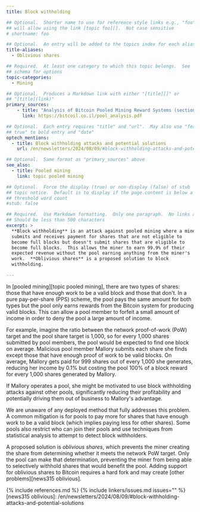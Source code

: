 ```yaml
---
title: Block withholding

## Optional.  Shorter name to use for reference style links e.g., "foo"
## will allow using the link [topic foo][].  Not case sensitive
# shortname: foo

## Optional.  An entry will be added to the topics index for each alias
title-aliases:
  - Oblivious shares

## Required.  At least one category to which this topic belongs.  See
## schema for options
topic-categories:
  - Mining

## Optional.  Produces a Markdown link with either "[title][]" or
## "[title](link)"
primary_sources:
    - title: "Analysis of Bitcoin Pooled Mining Reward Systems (section 6.2: block withholding)"
      link: https://bitcoil.co.il/pool_analysis.pdf

## Optional.  Each entry requires "title" and "url".  May also use "feature:
## true" to bold entry and "date"
optech_mentions:
  - title: Block withholding attacks and potential solutions
    url: /en/newsletters/2024/08/09/#block-withholding-attacks-and-potential-solutions

## Optional.  Same format as "primary_sources" above
see_also:
  - title: Pooled mining
    link: topic pooled mining

## Optional.  Force the display (true) or non-display (false) of stub
## topic notice.  Default is to display if the page.content is below a
## threshold word count
#stub: false

## Required.  Use Markdown formatting.  Only one paragraph.  No links allowed.
## Should be less than 500 characters
excerpt: >
  **Block withholding** is an attack against pooled mining where a miner
  submits and receives payment for shares that are not eligible to
  become full blocks but doesn't submit shares that are eligible to
  become full blocks.  This allows the miner to earn 99.9% of their
  expected revenue without the pool earning anything from the miner's
  work.  **Oblivious shares** is a proposed solution to block
  withholding.

---
```

In [pooled mining][topic pooled mining], there are two types of shares:
those that have
enough work to be a valid block and those that don't.  In a pure
pay-per-share (PPS) scheme, the pool pays the same amount for both types
but the pool only earns rewards from the Bitcoin system for producing
valid blocks.  This can allow a pool member to forfeit a small amount of
income in order to deny the pool a large amount of income.

For example, imagine the ratio between the network proof-of-work (PoW)
target and the pool share target is 1,000, so for every 1,000 shares
submitted by pool members,
the pool would be expected to find one block on average.  Malicious
pool member Mallory submits each share she finds except those that have
enough proof of work to be valid blocks.  On average, Mallory gets
paid for 999 shares out of every 1,000 she generates, reducing her
income by 0.1% but costing the pool 100% of a block reward for every
1,000 shares generated by Mallory.

If Mallory operates a pool, she might be motivated to use block
withholding attacks against other pools, significantly reducing their
profitability and potentially driving them out of business to Mallory's
advantage.

We are unaware of any deployed method that fully addresses this problem.
A common mitigation is for pools to pay more for shares that have enough
work to be a valid block (which implies paying less for other shares).
Some pools also restrict who can join their pools and use techniques
from statistical analysis to attempt to detect block withholders.

A proposed solution is _oblivious shares_, which prevents the miner
creating the share from determining whether it meets the network PoW
target.  Only the pool can make that determination, preventing the miner
from being able to selectively withhold shares that would benefit the
pool.  Adding support for oblivious shares to Bitcoin requires a hard
fork and may create [other problems][news315 oblivious].

{% include references.md %}
{% include linkers/issues.md issues="" %}
[news315 oblivious]: /en/newsletters/2024/08/09/#block-withholding-attacks-and-potential-solutions
